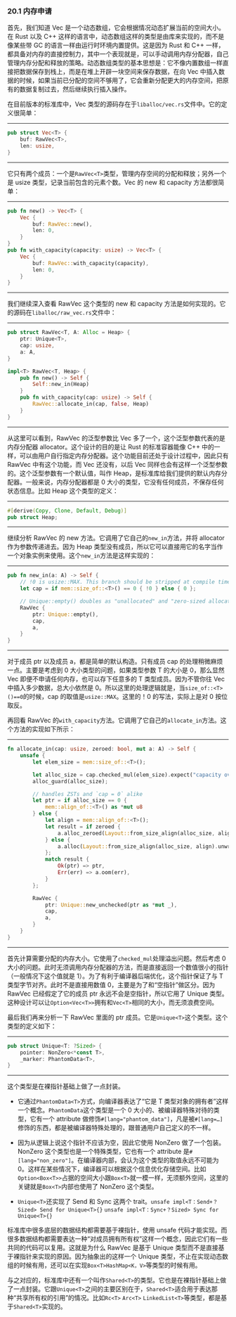 ### 20.1 内存申请

首先，我们知道 Vec 是一个动态数组，它会根据情况动态扩展当前的空间大小。在 Rust 以及 C++ 这样的语言中，动态数组这样的类型是由库来实现的，而不是像某些带 GC 的语言一样由运行时环境内置提供。这是因为 Rust 和 C++ 一样，都具备对内存的直接控制力，其中一个表现就是，可以手动调用内存分配器，自己管理内存分配和释放的策略。动态数组类型的基本思想是：它不像内置数组一样直接把数据保存到栈上，而是在堆上开辟一块空间来保存数据，在向 Vec 中插入数据的时候，如果当前已分配的空间不够用了，它会重新分配更大的内存空间，把原有的数据复制过去，然后继续执行插入操作。

在目前版本的标准库中，Vec 类型的源码存在于`liballoc/vec.rs`文件中。它的定义很简单：

---

```rust
pub struct Vec<T> {
    buf: RawVec<T>,
    len: usize,
}
```

---

它只有两个成员：一个是`RawVec<T>`类型，管理内存空间的分配和释放；另外一个是 usize 类型，记录当前包含的元素个数。Vec 的 new 和 capacity 方法都很简单：

---

```rust
pub fn new() -> Vec<T> {
    Vec {
        buf: RawVec::new(),
        len: 0,
    }
}
pub fn with_capacity(capacity: usize) -> Vec<T> {
    Vec {
        buf: RawVec::with_capacity(capacity),
        len: 0,
    }
}
```

---

我们继续深入查看 RawVec 这个类型的 new 和 capacity 方法是如何实现的。它的源码在`liballoc/raw_vec.rs`文件中：

---

```rust
pub struct RawVec<T, A: Alloc = Heap> {
    ptr: Unique<T>,
    cap: usize,
    a: A,
}

impl<T> RawVec<T, Heap> {
    pub fn new() -> Self {
        Self::new_in(Heap)
    }
    pub fn with_capacity(cap: usize) -> Self {
        RawVec::allocate_in(cap, false, Heap)
    }
}
```

---

从这里可以看到，RawVec 的泛型参数比 Vec 多了一个，这个泛型参数代表的是内存分配器 allocator。这个设计的目的是让 Rust 的标准容器能像 C++ 中的一样，可以由用户自行指定内存分配器。这个功能目前还处于设计过程中，因此只有 RawVec 中有这个功能，而 Vec 还没有，以后 Vec 同样也会有这样一个泛型参数的。这个泛型参数有一个默认值，叫作 Heap，是标准库给我们提供的默认内存分配器。一般来说，内存分配器都是 0 大小的类型，它没有任何成员，不保存任何状态信息。比如 Heap 这个类型的定义：

---

```rust
#[derive(Copy, Clone, Default, Debug)]
pub struct Heap;
```

---

继续分析 RawVec 的 new 方法。它调用了它自己的`new_in`方法，并将 allocator 作为参数传递进去。因为 Heap 类型没有成员，所以它可以直接用它的名字当作一个对象实例来使用。这个`new_in`方法是这样实现的：

---

```rust
pub fn new_in(a: A) -> Self {
    // !0 is usize::MAX. This branch should be stripped at compile time.
    let cap = if mem::size_of::<T>() == 0 { !0 } else { 0 };

    // Unique::empty() doubles as "unallocated" and "zero-sized allocation"
    RawVec {
        ptr: Unique::empty(),
        cap,
        a,
    }
}
```

---

对于成员 ptr 以及成员 a，都是简单的默认构造。只有成员 cap 的处理稍微麻烦一点。主要是考虑到 0 大小类型的问题，如果类型参数 T 的大小是 0，那么显然 Vec 即便不申请任何内存，也可以存下任意多的 T 类型成员。因为不管你往 Vec 中插入多少数据，总大小依然是 0。所以这里的处理逻辑就是，当`size_of::<T>()==0`的时候，cap 的取值是`usize::MAX`。这里的！0 的写法，实际上是对 0 按位取反。

再回看 RawVec 的`with_capacity`方法。它调用了它自己的`allocate_in`方法。这个方法的实现如下所示：

---

```rust
fn allocate_in(cap: usize, zeroed: bool, mut a: A) -> Self {
    unsafe {
        let elem_size = mem::size_of::<T>();

        let alloc_size = cap.checked_mul(elem_size).expect("capacity overflow");
        alloc_guard(alloc_size);

        // handles ZSTs and `cap = 0` alike
        let ptr = if alloc_size == 0 {
            mem::align_of::<T>() as *mut u8
        } else {
            let align = mem::align_of::<T>();
            let result = if zeroed {
                a.alloc_zeroed(Layout::from_size_align(alloc_size, align).unwrap())
            } else {
                a.alloc(Layout::from_size_align(alloc_size, align).unwrap())
            };
            match result {
                Ok(ptr) => ptr,
                Err(err) => a.oom(err),
            }
        };

        RawVec {
            ptr: Unique::new_unchecked(ptr as *mut _),
            cap,
            a,
        }
    }
}
```

---

首先计算需要分配的内存大小。它使用了`checked_mul`处理溢出问题。然后考虑 0 大小的问题。此时无须调用内存分配器的方法，而是直接返回一个数值很小的指针（一般情况下这个值就是 1）。为了有利于编译器后端优化，这个指针保证了与 T 类型字节对齐。此时不是直接用数值 0，主要是为了和“空指针”做区分。因为 RawVec 已经假定了它的成员 ptr 永远不会是空指针，所以它用了 Unique 类型。这种设计可以让`Option<Vec<T>>`拥有和`Vec<T>`相同的大小，而无须浪费空间。

最后我们再来分析一下 RawVec 里面的 ptr 成员。它是`Unique<T>`这个类型。这个类型的定义如下：

---

```rust
pub struct Unique<T: ?Sized> {
    pointer: NonZero<*const T>,
    _marker: PhantomData<T>,
}
```

---

这个类型是在裸指针基础上做了一点封装。

* 它通过`PhantomData<T>`方式，向编译器表达了“它是 T 类型对象的拥有者”这样一个概念。`PhantomData`这个类型是一个 0 大小的、被编译器特殊对待的类型，它有一个 attribute 做修饰`#[lang="phantom_data"]`，凡是被`#[lang=…]`修饰的东西，都是被编译器特殊处理的，跟普通用户自己定义的不一样。

* 因为从逻辑上说这个指针不应该为空，因此它使用 NonZero 做了一个包装。NonZero 这个类型也是一个特殊类型，它也有一个 attribute 是`#[lang="non_zero"]`。在编译器内部，会认为这个类型的取值永远不可能为 0。这样在某些情况下，编译器可以根据这个信息优化存储空间。比如`Option<Box<T>>`占据的空间大小跟`Box<T>`就一模一样，无须额外空间，这里的关键就是`Box<T>`内部也使用了 NonZero 这个类型。

* `Unique<T>`还实现了 Send 和 Sync 这两个 trait。`unsafe impl<T：Send+？Sized> Send for Unique<T>{}` `unsafe impl<T：Sync+？Sized> Sync for Unique<T>{}`

标准库中很多底层的数据结构都需要基于裸指针，使用 unsafe 代码才能实现。而很多数据结构都需要表达一种“对成员拥有所有权”这样一个概念，因此它们有一些共同的代码可以复用。这就是为什么 RawVec 是基于 Unique 类型而不是直接基于裸指针来实现的原因。因为抽象出的这样一个 Unique 类型，不止在实现动态数组的时候有用，还可以在实现`Box<T>HashMap<K，V>`等类型的时候有用。

与之对应的，标准库中还有一个叫作`Shared<T>`的类型。它也是在裸指针基础上做了一点封装。它跟`Unique<T>`之间的主要区别在于，`Shared<T>`适合用于表达那种“共享所有权的引用”的情况。比如`Rc<T>` `Arc<T>` `LinkedList<T>`等类型，都是基于`Shared<T>`实现的。
